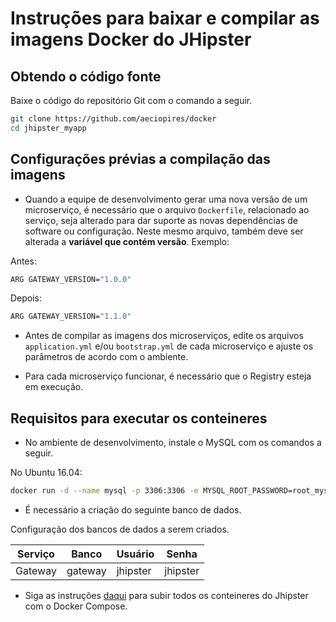 # Instruções para baixar e compilar as imagens Docker do JHipster

## Obtendo o código fonte

Baixe o código do repositório Git com o comando a seguir.

```sh
git clone https://github.com/aeciopires/docker
cd jhipster_myapp
```

## Configurações prévias a compilação das imagens

* Quando a equipe de desenvolvimento gerar uma nova versão de um
microserviço, é necessário que o arquivo ``Dockerfile``, relacionado ao
serviço, seja alterado para dar suporte as novas dependências de
software ou configuração. Neste mesmo arquivo, também deve ser alterada
a **variável que contém versão**. Exemplo:

Antes:

```sh
ARG GATEWAY_VERSION="1.0.0"
```

Depois:

```sh
ARG GATEWAY_VERSION="1.1.0"
```


* Antes de compilar as imagens dos microserviços, edite os arquivos
``application.yml`` e/ou ``bootstrap.yml`` de cada microserviço e
ajuste os parâmetros de acordo com o ambiente.

* Para cada microserviço funcionar, é necessário que o Registry esteja
em execução.

## Requisitos para executar os conteineres

* No ambiente de desenvolvimento, instale o MySQL com os comandos a seguir.

No Ubuntu 16.04:

```sh
docker run -d --name mysql -p 3306:3306 -e MYSQL_ROOT_PASSWORD=root_mysql -e MYSQL_DATABASE=gateway -e MYSQL_USER=jhipster -e MYSQL_PASSWORD=jhipster mysql
```

* É necessário a criação do seguinte banco de dados.

Configuração dos bancos de dados a serem criados.

| Serviço    | Banco            | Usuário          | Senha            |
| ---------- | ---------------- | ---------------- | ---------------- |
| Gateway    | gateway       | jhipster       | jhipster       |

* Siga as instruções [daqui](docker_compose/README.md) para subir todos os conteineres do Jhipster com o Docker Compose.
